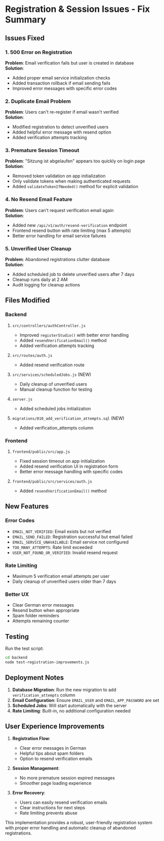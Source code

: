 # Registration & Session Issues - Fix Summary

## Issues Fixed

### 1. 500 Error on Registration
**Problem**: Email verification fails but user is created in database  
**Solution**: 
- Added proper email service initialization checks
- Added transaction rollback if email sending fails
- Improved error messages with specific error codes

### 2. Duplicate Email Problem
**Problem**: Users can't re-register if email wasn't verified  
**Solution**:
- Modified registration to detect unverified users
- Added helpful error message with resend option
- Added verification attempts tracking

### 3. Premature Session Timeout
**Problem**: "Sitzung ist abgelaufen" appears too quickly on login page  
**Solution**:
- Removed token validation on app initialization
- Only validate tokens when making authenticated requests
- Added `validateTokenIfNeeded()` method for explicit validation

### 4. No Resend Email Feature
**Problem**: Users can't request verification email again  
**Solution**:
- Added new `/api/v1/auth/resend-verification` endpoint
- Frontend resend button with rate limiting (max 5 attempts)
- Better error handling for email service failures

### 5. Unverified User Cleanup
**Problem**: Abandoned registrations clutter database  
**Solution**:
- Added scheduled job to delete unverified users after 7 days
- Cleanup runs daily at 2 AM
- Audit logging for cleanup actions

## Files Modified

### Backend
1. `src/controllers/authController.js`
   - Improved `registerStudio()` with better error handling
   - Added `resendVerificationEmail()` method
   - Added verification attempts tracking

2. `src/routes/auth.js`
   - Added resend verification route

3. `src/services/scheduledJobs.js` (NEW)
   - Daily cleanup of unverified users
   - Manual cleanup function for testing

4. `server.js`
   - Added scheduled jobs initialization

5. `migrations/010_add_verification_attempts.sql` (NEW)
   - Added verification_attempts column

### Frontend
1. `frontend/public/src/app.js`
   - Fixed session timeout on app initialization
   - Added resend verification UI in registration form
   - Better error message handling with specific codes

2. `frontend/public/src/services/auth.js`
   - Added `resendVerificationEmail()` method

## New Features

### Error Codes
- `EMAIL_NOT_VERIFIED`: Email exists but not verified
- `EMAIL_SEND_FAILED`: Registration successful but email failed
- `EMAIL_SERVICE_UNAVAILABLE`: Email service not configured
- `TOO_MANY_ATTEMPTS`: Rate limit exceeded
- `USER_NOT_FOUND_OR_VERIFIED`: Invalid resend request

### Rate Limiting
- Maximum 5 verification email attempts per user
- Daily cleanup of unverified users older than 7 days

### Better UX
- Clear German error messages
- Resend button when appropriate
- Spam folder reminders
- Attempts remaining counter

## Testing

Run the test script:
```bash
cd backend
node test-registration-improvements.js
```

## Deployment Notes

1. **Database Migration**: Run the new migration to add `verification_attempts` column
2. **Email Configuration**: Ensure `EMAIL_USER` and `EMAIL_APP_PASSWORD` are set
3. **Scheduled Jobs**: Will start automatically with the server
4. **Rate Limiting**: Built-in, no additional configuration needed

## User Experience Improvements

1. **Registration Flow**:
   - Clear error messages in German
   - Helpful tips about spam folders
   - Option to resend verification emails

2. **Session Management**:
   - No more premature session expired messages
   - Smoother page loading experience

3. **Error Recovery**:
   - Users can easily resend verification emails
   - Clear instructions for next steps
   - Rate limiting prevents abuse

This implementation provides a robust, user-friendly registration system with proper error handling and automatic cleanup of abandoned registrations.